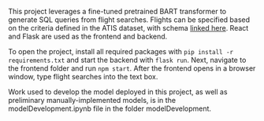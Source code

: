 This project leverages a fine-tuned pretrained BART transformer to generate SQL queries from flight searches. Flights can be specified based on the criteria defined in the ATIS dataset, with schema [linked here](https://github.com/jkkummerfeld/text2sql-data/blob/master/data/atis-schema.csv). React and Flask are used as the frontend and backend.

To open the project, install all required packages with `pip install -r requirements.txt` and start the backend with `flask run`. Next, navigate to the frontend folder and run `npm start`. After the frontend opens in a browser window, type flight searches into the text box.

Work used to develop the model deployed in this project, as well as preliminary manually-implemented models, is in the modelDevelopment.ipynb file in the folder modelDevelopment.




